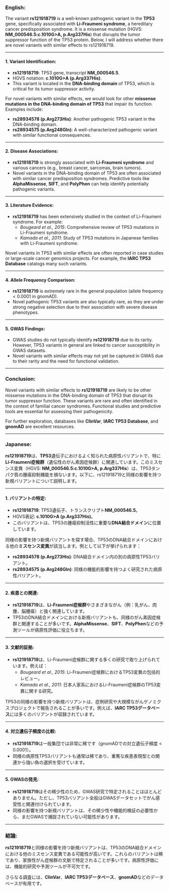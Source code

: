 ### English:
The variant **rs121918719** is a well-known pathogenic variant in the **TP53** gene, specifically associated with **Li-Fraumeni syndrome**, a hereditary cancer predisposition syndrome. It is a missense mutation (HGVS: **NM_000546.5:c.1010G>A, p.Arg337His**) that disrupts the tumor suppressor function of the TP53 protein. Below, I will address whether there are novel variants with similar effects to rs121918719.

---

#### 1. Variant Identification:
- **rs121918719**: TP53 gene, transcript **NM_000546.5**.
- HGVS notation: **c.1010G>A (p.Arg337His)**.
- This variant is located in the **DNA-binding domain** of TP53, which is critical for its tumor suppressor activity.

For novel variants with similar effects, we would look for other **missense mutations in the DNA-binding domain of TP53** that impair its function. Examples include:
- **rs28934578 (p.Arg273His)**: Another pathogenic TP53 variant in the DNA-binding domain.
- **rs28934575 (p.Arg248Gln)**: A well-characterized pathogenic variant with similar functional consequences.

---

#### 2. Disease Associations:
- **rs121918719** is strongly associated with **Li-Fraumeni syndrome** and various cancers (e.g., breast cancer, sarcomas, brain tumors).
- Novel variants in the DNA-binding domain of TP53 are often associated with similar cancer predisposition syndromes. Predictive tools like **AlphaMissense**, **SIFT**, and **PolyPhen** can help identify potentially pathogenic variants.

---

#### 3. Literature Evidence:
- **rs121918719** has been extensively studied in the context of Li-Fraumeni syndrome. For example:
  - *Bougeard et al., 2015*: Comprehensive review of TP53 mutations in Li-Fraumeni syndrome.
  - *Kamada et al., 2011*: Study of TP53 mutations in Japanese families with Li-Fraumeni syndrome.

Novel variants in TP53 with similar effects are often reported in case studies or large-scale cancer genomics projects. For example, the **IARC TP53 Database** catalogs many such variants.

---

#### 4. Allele Frequency Comparison:
- **rs121918719** is extremely rare in the general population (allele frequency < 0.0001 in gnomAD).
- Novel pathogenic TP53 variants are also typically rare, as they are under strong negative selection due to their association with severe disease phenotypes.

---

#### 5. GWAS Findings:
- GWAS studies do not typically identify **rs121918719** due to its rarity. However, TP53 variants in general are linked to cancer susceptibility in GWAS datasets.
- Novel variants with similar effects may not yet be captured in GWAS due to their rarity and the need for functional validation.

---

### Conclusion:
Novel variants with similar effects to **rs121918719** are likely to be other missense mutations in the DNA-binding domain of TP53 that disrupt its tumor suppressor function. These variants are rare and often identified in the context of familial cancer syndromes. Functional studies and predictive tools are essential for assessing their pathogenicity.

For further exploration, databases like **ClinVar**, **IARC TP53 Database**, and **gnomAD** are excellent resources.

---

### Japanese:
**rs121918719**は、**TP53**遺伝子におけるよく知られた病原性バリアントで、特に**Li-Fraumeni症候群**（遺伝性のがん素因症候群）に関連しています。このミスセンス変異（HGVS: **NM_000546.5:c.1010G>A, p.Arg337His**）は、TP53タンパク質の腫瘍抑制機能を損ないます。以下に、rs121918719と同様の影響を持つ新規バリアントについて説明します。

---

#### 1. バリアントの特定:
- **rs121918719**: TP53遺伝子、トランスクリプト**NM_000546.5**。
- HGVS表記: **c.1010G>A (p.Arg337His)**。
- このバリアントは、TP53の腫瘍抑制活性に重要な**DNA結合ドメイン**に位置しています。

同様の影響を持つ新規バリアントを探す場合、TP53のDNA結合ドメインにおける他の**ミスセンス変異**が該当します。例として以下が挙げられます：
- **rs28934578 (p.Arg273His)**: DNA結合ドメイン内の別の病原性TP53バリアント。
- **rs28934575 (p.Arg248Gln)**: 同様の機能的影響を持つよく研究された病原性バリアント。

---

#### 2. 疾患との関連:
- **rs121918719**は、**Li-Fraumeni症候群**やさまざまながん（例：乳がん、肉腫、脳腫瘍）と強く関連しています。
- TP53のDNA結合ドメインにおける新規バリアントも、同様のがん素因症候群と関連することが多いです。**AlphaMissense**、**SIFT**、**PolyPhen**などの予測ツールが病原性評価に役立ちます。

---

#### 3. 文献的証拠:
- **rs121918719**は、Li-Fraumeni症候群に関する多くの研究で取り上げられています。例えば：
  - *Bougeard et al., 2015*: Li-Fraumeni症候群におけるTP53変異の包括的レビュー。
  - *Kamada et al., 2011*: 日本人家系におけるLi-Fraumeni症候群のTP53変異に関する研究。

TP53の同様の影響を持つ新規バリアントは、症例研究や大規模ながんゲノミクスプロジェクトで報告されることが多いです。例えば、**IARC TP53データベース**には多くのバリアントが収録されています。

---

#### 4. 対立遺伝子頻度の比較:
- **rs121918719**は一般集団では非常に稀です（gnomADでの対立遺伝子頻度 < 0.0001）。
- 同様の病原性TP53バリアントも通常は稀であり、重篤な疾患表現型との関連から強い負の選択を受けています。

---

#### 5. GWASの発見:
- **rs121918719**はその稀少性のため、GWAS研究で特定されることはほとんどありません。ただし、TP53バリアント全般はGWASデータセットでがん感受性と関連付けられています。
- 同様の影響を持つ新規バリアントは、その稀少性や機能的検証の必要性から、まだGWASで捕捉されていない可能性があります。

---

### 結論:
**rs121918719**と同様の影響を持つ新規バリアントは、TP53のDNA結合ドメインにおける他のミスセンス変異である可能性が高いです。これらのバリアントは稀であり、家族性がん症候群の文脈で特定されることが多いです。病原性評価には、機能的研究や予測ツールが不可欠です。

さらなる調査には、**ClinVar**、**IARC TP53データベース**、**gnomAD**などのデータベースが有用です。